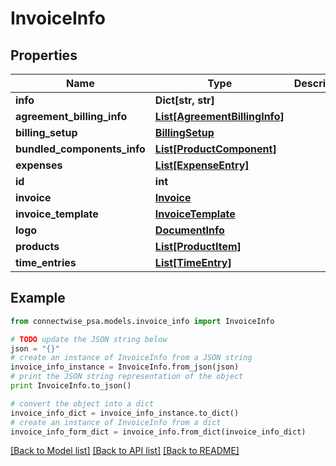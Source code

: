 # InvoiceInfo


## Properties
Name | Type | Description | Notes
------------ | ------------- | ------------- | -------------
**info** | **Dict[str, str]** |  | [optional] 
**agreement_billing_info** | [**List[AgreementBillingInfo]**](AgreementBillingInfo.md) |  | [optional] 
**billing_setup** | [**BillingSetup**](BillingSetup.md) |  | [optional] 
**bundled_components_info** | [**List[ProductComponent]**](ProductComponent.md) |  | [optional] 
**expenses** | [**List[ExpenseEntry]**](ExpenseEntry.md) |  | [optional] 
**id** | **int** |  | [optional] 
**invoice** | [**Invoice**](Invoice.md) |  | [optional] 
**invoice_template** | [**InvoiceTemplate**](InvoiceTemplate.md) |  | [optional] 
**logo** | [**DocumentInfo**](DocumentInfo.md) |  | [optional] 
**products** | [**List[ProductItem]**](ProductItem.md) |  | [optional] 
**time_entries** | [**List[TimeEntry]**](TimeEntry.md) |  | [optional] 

## Example

```python
from connectwise_psa.models.invoice_info import InvoiceInfo

# TODO update the JSON string below
json = "{}"
# create an instance of InvoiceInfo from a JSON string
invoice_info_instance = InvoiceInfo.from_json(json)
# print the JSON string representation of the object
print InvoiceInfo.to_json()

# convert the object into a dict
invoice_info_dict = invoice_info_instance.to_dict()
# create an instance of InvoiceInfo from a dict
invoice_info_form_dict = invoice_info.from_dict(invoice_info_dict)
```
[[Back to Model list]](../README.md#documentation-for-models) [[Back to API list]](../README.md#documentation-for-api-endpoints) [[Back to README]](../README.md)


